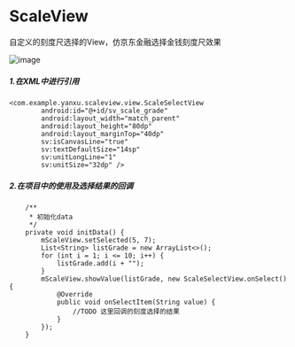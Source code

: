 # ScaleView
自定义的刻度尺选择的View，仿京东金融选择金钱刻度尺效果

![image](https://img-blog.csdnimg.cn/2019110116290463.gif)
##### 1.在XML中进行引用
```
<com.example.yanxu.scaleview.view.ScaleSelectView
        android:id="@+id/sv_scale_grade"
        android:layout_width="match_parent"
        android:layout_height="80dp"
        android:layout_marginTop="40dp"
        sv:isCanvasLine="true"
        sv:textDefaultSize="14sp"
        sv:unitLongLine="1"
        sv:unitSize="32dp" />
```
##### 2.在项目中的使用及选择结果的回调
```
    /**
     * 初始化data
     */
    private void initData() {
        mScaleView.setSelected(5, 7);
        List<String> listGrade = new ArrayList<>();
        for (int i = 1; i <= 10; i++) {
            listGrade.add(i + "");
        }
        mScaleView.showValue(listGrade, new ScaleSelectView.onSelect() {
            @Override
            public void onSelectItem(String value) {
                //TODO 这里回调的刻度选择的结果
            }
        });
    }
```
